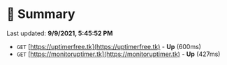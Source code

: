 # 📖 Summary
Last updated: **9/9/2021, 5:45:52 PM**

- `GET` [https://uptimerfree.tk](https://uptimerfree.tk) - **Up** (600ms)
- `GET` [https://monitoruptimer.tk](https://monitoruptimer.tk) - **Up** (427ms)
